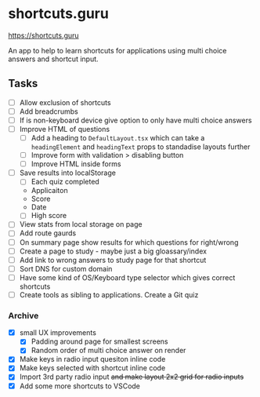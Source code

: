 # shortcuts.guru

https://shortcuts.guru

An app to help to learn shortcuts for applications using multi choice answers and shortcut input.

## Tasks
- [ ] Allow exclusion of shortcuts
- [ ] Add breadcrumbs
- [ ] If is non-keyboard device give option to only have multi choice answers
- [ ] Improve HTML of questions
  - [ ] Add a heading to `DefaultLayout.tsx` which can take a `headingElement` and `headingText` props to standadise layouts further
  - [ ] Improve form with validation > disabling button
  - [ ] Improve HTML inside forms
- [ ] Save results into localStorage
  - [ ] Each quiz completed
   - Applicaiton
   - Score
   - Date
  - [ ] High score 
- [ ] View stats from local storage on page  
- [ ] Add route gaurds
- [ ] On summary page show results for which questions for right/wrong
- [ ] Create a page to study - maybe just a big gloassary/index
- [ ] Add link to wrong answers to study page for that shortcut
- [ ] Sort DNS for custom domain
- [ ] Have some kind of OS/Keyboard type selector which gives correct shortcuts
- [ ] Create tools as sibling to applications. Create a Git quiz

### Archive
- [x] small UX improvements
  - [x] Padding around page for smallest screens 
  - [x] Random order of multi choice answer on render
- [x] Make keys in radio input quesiton inline code
- [x] Make keys selected with shortcut inline code
- [x] Import 3rd party radio input ~~and make layout 2x2 grid for radio inputs~~
- [x] Add some more shortcuts to VSCode  